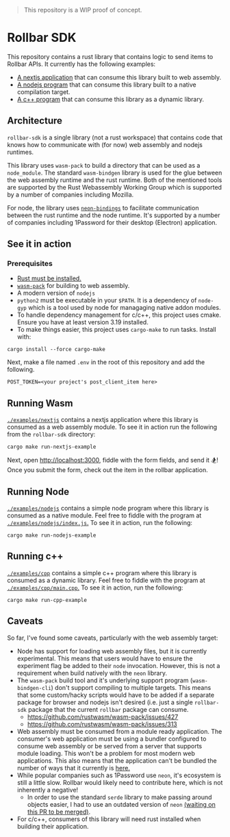 > This repository is a WIP proof of concept.

# Rollbar SDK

This repository contains a rust library that contains logic to send items to Rollbar APIs. It currently has the following examples:

- [A nextjs application](./examples/nextjs) that can consume this library built to web assembly.
- [A nodejs program](./examples/nextjs) that can consume this library built to a native compilation target.
- [A c++ program](./examples/cpp) that can consume this library as a dynamic library.

## Architecture

`rollbar-sdk` is a single library (not a rust workspace) that contains code that knows how to communicate with (for now) web assembly and nodejs runtimes.

This library uses `wasm-pack` to build a directory that can be used as a `node_module`. The standard `wasm-bindgen` library is used for the glue between the web assembly runtime and the rust runtime. Both of the mentioned tools are supported by the Rust Webassembly Working Group which is supported by a number of companies including Mozilla.

For node, the library uses [`neon-bindings`](https://neon-bindings.com/) to facilitate communication between the rust runtime and the node runtime. It's supported by a number of companies including 1Password for their desktop (Electron) application.

## See it in action

### Prerequisites

- [Rust must be installed.](https://rustup.rs/)
- [`wasm-pack`](https://rustwasm.github.io/wasm-pack/installer/) for building to web assembly.
- A modern version of `nodejs`
- `python2` must be executable in your `$PATH`. It is a dependency of `node-gyp` which is a tool used by node for managaging native addon modules.
- To handle dependency management for c/c++, this project uses cmake. Ensure you have at least version 3.19 installed.
- To make things easier, this project uses `cargo-make` to run tasks. Install with:

```
cargo install --force cargo-make
```

Next, make a file named `.env` in the root of this repository and add the following.

```
POST_TOKEN=<your project's post_client_item here>
```

## Running Wasm

[`./examples/nextjs`](./examples/nextjs) contains a nextjs application where this library is consumed as a web assembly module. To see it in action run the following from the `rollbar-sdk` directory: 

```shell
cargo make run-nextjs-example
```

Next, open [http://localhost:3000](http://localhost:3000), fiddle with the form fields, and send it 🏂! Once you submit the form, check out the item in the rollbar application.

## Running Node

[`./examples/nodejs`](./examples/nextjs) contains a simple node program where this library is consumed as a native module. Feel free to fiddle with the program at [`./examples/nodejs/index.js`.](./examples/nodejs/index.js) To see it in action, run the following:

```shell
cargo make run-nodejs-example
```

## Running c++

[`./examples/cpp`](./examples/cpp) contains a simple c++ program where this library is consumed as a dynamic library. Feel free to fiddle with the program at [`./examples/cpp/main.cpp`.](./examples/cpp/main.cpp) To see it in action, run the following:

```shell
cargo make run-cpp-example
```

## Caveats

So far, I've found some caveats, particularly with the web assembly target:

- Node has support for loading web assembly files, but it is currently experimental. This means that users would have to ensure the experiment flag be added to their `node` invocation. However, this is not a requirement when build natively with the `neon` library.
- The `wasm-pack` build tool and it's underlying support program (`wasm-bindgen-cli`) don't support compiling to multiple targets. This means that some custom/hacky scripts would have to be added if a separate package for browser and nodejs isn't desired (i.e. just a single `rollbar-sdk` package that the current `rollbar` package can consume.
  - https://github.com/rustwasm/wasm-pack/issues/427
  - https://github.com/rustwasm/wasm-pack/issues/313
- Web assembly must be consumed from a module ready application. The consumer's web application must be using a bundler configured to consume web assembly or be served from a server that supports module loading. This won't be a problem for most modern web applications. This also means that the application can't be bundled the number of ways that it currently is [here.](https://github.com/rollbar/rollbar.js/tree/master/release)
- While popular companies such as 1Password use `neon`, it's ecosystem is still a little slow. Rollbar would likely need to contribute here, which is not inherently a negative!
  - In order to use the standard `serde` library to make passing around objects easier, I had to use an outdated version of `neon` [(waiting on this PR to be merged)](https://github.com/matrix-org/neon-serde/pull/2).
- For c/c++, consumers of this library will need rust installed when building their application.

